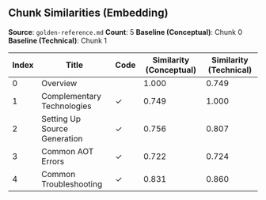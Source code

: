 ## Chunk Similarities (Embedding)

**Source**: `golden-reference.md`
**Count**: 5
**Baseline (Conceptual)**: Chunk 0
**Baseline (Technical)**: Chunk 1

| Index | Title | Code | Similarity (Conceptual) | Similarity (Technical) |
|-------|-------|------|-------------------------|------------------------|
| 0 | Overview |  | 1.000 | 0.749 |
| 1 | Complementary Technologies | ✓ | 0.749 | 1.000 |
| 2 | Setting Up Source Generation | ✓ | 0.756 | 0.807 |
| 3 | Common AOT Errors | ✓ | 0.722 | 0.724 |
| 4 | Common Troubleshooting | ✓ | 0.831 | 0.860 |

